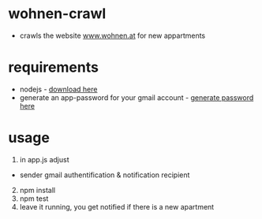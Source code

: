 # wohnen-crawl

- crawls the website www.wohnen.at for new appartments

# requirements
- nodejs - [download here](https://nodejs.org/en/download/)
- generate an app-password for your gmail account - [generate password here](https://security.google.com/settings/security/apppasswords)

# usage
1. in app.js adjust
  * sender gmail authentification & notification recipient
2. npm install
3. npm test
4. leave it running, you get notified if there is a new apartment